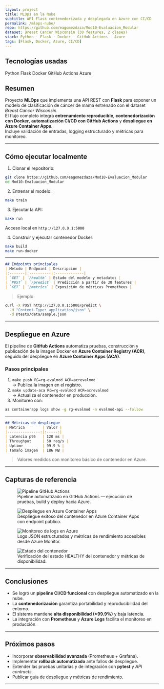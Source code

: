 ```yaml
---
layout: project
title: MLOps en la Nube
subtitle: API Flask contenedorizada y desplegada en Azure con CI/CD
permalink: /mlops-nube/
repo: https://github.com/eagomezdaza/Mod10-Evaluacion_Modular
dataset: Breast Cancer Wisconsin (30 features, 2 clases)
stack: Python · Flask · Docker · GitHub Actions · Azure
tags: [Flask, Docker, Azure, CI/CD]
---
```


## Tecnologías usadas
<div class="d-flex flex-wrap gap-2 mb-3">
  <span class="badge bg-primary">Python</span>
  <span class="badge bg-info text-dark">Flask</span>
  <span class="badge bg-secondary">Docker</span>
  <span class="badge bg-warning text-dark">GitHub Actions</span>
  <span class="badge bg-dark">Azure</span>
</div>

## Resumen
Proyecto **MLOps** que implementa una API REST con **Flask** para exponer un modelo de clasificación de cáncer de mama entrenado con el dataset *Breast Cancer Wisconsin*.  
El flujo completo integra **entrenamiento reproducible**, **contenedorización con Docker**, **automatización CI/CD con GitHub Actions** y **despliegue en Azure Container Apps**.  
Incluye validación de entradas, logging estructurado y métricas para monitoreo.

---

## Cómo ejecutar localmente
1. Clonar el repositorio:
```bash
git clone https://github.com/eagomezdaza/Mod10-Evaluacion_Modular
cd Mod10-Evaluacion_Modular
```
2. Entrenar el modelo:
```bash
make train
```
3. Ejecutar la API:
```bash
make run
```
Acceso local en `http://127.0.0.1:5000`

4. Construir y ejecutar contenedor Docker:
```bash
make build
make run-docker
```

---

```md
## Endpoints principales
| Método | Endpoint | Descripción |
|:-------|:----------|:-------------|
| `GET` | `/health` | Estado del modelo y metadatos |
| `POST` | `/predict` | Predicción a partir de 30 features |
| `GET` | `/metrics` | Exposición de métricas Prometheus |
```

> Ejemplo:

```bash
curl -X POST http://127.0.0.1:5000/predict \
  -H "Content-Type: application/json" \
  -d @tests/data/sample.json
```

---

## Despliegue en Azure
El pipeline de **GitHub Actions** automatiza pruebas, construcción y publicación de la imagen Docker en **Azure Container Registry (ACR)**, seguido del despliegue en **Azure Container Apps (ACA)**.

### Pasos principales
1. `make push RG=rg-evalmod ACR=acrevalmod`  
   → Publica la imagen en el registro.  
2. `make update-aca RG=rg-evalmod ACR=acrevalmod`  
   → Actualiza el contenedor en producción.  
3. Monitoreo con:

```bash
az containerapp logs show -g rg-evalmod -n evalmod-api --follow
```

---

```md
## Métricas de despliegue
| Métrica        | Valor |
|---------------:|:-----:|
| Latencia p95   | 120 ms |
| Throughput     | 50 req/s |
| Uptime         | 99.9 % |
| Tamaño imagen  | 186 MB |
```

> Valores medidos con monitoreo básico de contenedor en Azure.

---

## Capturas de referencia
<div class="gallery row g-3">
  <div class="col-md-6">
    <figure class="figure w-100">
      <img class="img-fluid rounded shadow capture"
           src="{{ '/assets/images/mlops/pipeline-actions.png' | relative_url }}"
           alt="Pipeline GitHub Actions" loading="lazy" decoding="async">
      <figcaption class="figure-caption">
        Pipeline automatizado en GitHub Actions — ejecución de pruebas, build y deploy hacia Azure.
      </figcaption>
    </figure>
  </div>

  <div class="col-md-6">
    <figure class="figure w-100">
      <img class="img-fluid rounded shadow capture"
           src="{{ '/assets/images/mlops/azure-deploy.png' | relative_url }}"
           alt="Despliegue en Azure Container Apps" loading="lazy" decoding="async">
      <figcaption class="figure-caption">
        Despliegue exitoso del contenedor en Azure Container Apps con endpoint público.
      </figcaption>
    </figure>
  </div>

  <div class="col-md-6">
    <figure class="figure w-100">
      <img class="img-fluid rounded shadow capture"
           src="{{ '/assets/images/mlops/logs-monitor.png' | relative_url }}"
           alt="Monitoreo de logs en Azure" loading="lazy" decoding="async">
      <figcaption class="figure-caption">
        Logs JSON estructurados y métricas de rendimiento accesibles desde Azure Monitor.
      </figcaption>
    </figure>
  </div>

  <div class="col-md-6">
    <figure class="figure w-100">
      <img class="img-fluid rounded shadow capture"
           src="{{ '/assets/images/mlops/container-status.png' | relative_url }}"
           alt="Estado del contenedor" loading="lazy" decoding="async">
      <figcaption class="figure-caption">
        Verificación del estado HEALTHY del contenedor y métricas de disponibilidad.
      </figcaption>
    </figure>
  </div>
</div>


---

## Conclusiones
- Se logró un **pipeline CI/CD funcional** con despliegue automatizado en la nube.  
- La **contenedorización** garantiza portabilidad y reproducibilidad del entorno.  
- El sistema mantiene **alta disponibilidad (>99.9%)** y baja latencia.  
- La integración con **Prometheus** y **Azure Logs** facilita el monitoreo en producción.

---

## Próximos pasos
- Incorporar **observabilidad avanzada** (Prometheus + Grafana).  
- Implementar **rollback automatizado** ante fallos de despliegue.  
- Extender las pruebas unitarias y de integración con **pytest** y *API contracts*.  
- Publicar guía de despliegue y métricas de rendimiento.

---

